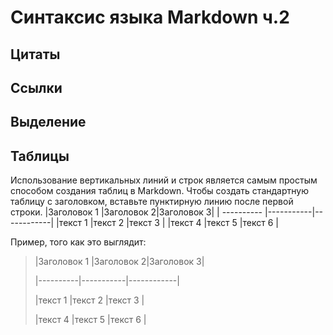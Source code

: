 # Синтаксис языка Markdown ч.2

## Цитаты

## Ссылки

## Выделение

## Таблицы

Использование вертикальных линий и строк является самым простым способом создания таблиц в Markdown. Чтобы создать стандартную таблицу с заголовком, вставьте пунктирную линию после первой строки.
|Заголовок 1 |Заголовок 2|Заголовок 3|
| ---------- |-----------|------------|
|текст 1     |текст 2       |текст 3   |
|текст 4  |текст 5     |текст 6  |

Пример, того как это выглядит:
>|Заголовок 1 |Заголовок 2|Заголовок 3|
>
>|----------|-----------|------------|
>
>|текст 1     |текст 2       |текст 3   |
>
>|текст 4  |текст 5     |текст 6  |